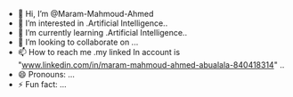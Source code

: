 - 👋 Hi, I’m @Maram-Mahmoud-Ahmed
- 👀 I’m interested in .Artificial Intelligence..
- 🌱 I’m currently learning .Artificial Intelligence..
- 💞️ I’m looking to collaborate on ...
- 📫 How to reach me .my linked In account is "www.linkedin.com/in/maram-mahmoud-ahmed-abualala-840418314" ..
- 😄 Pronouns: ...
- ⚡ Fun fact: ...

<!---
Maram-Mahmoud-Ahmed/Maram-Mahmoud-Ahmed is a ✨ special ✨ repository because its `README.md` (this file) appears on your GitHub profile.
You can click the Preview link to take a look at your changes.
--->
